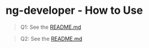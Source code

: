# ng-developer - How to Use

> Q1: See the [README.md](test_files_q1/README.md)

> Q2: See the [README.md](notifications_q2/README.md)
